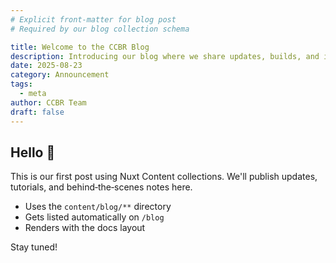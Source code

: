 ```yaml
---
# Explicit front-matter for blog post
# Required by our blog collection schema

title: Welcome to the CCBR Blog
description: Introducing our blog where we share updates, builds, and insights.
date: 2025-08-23
category: Announcement
tags:
  - meta
author: CCBR Team
draft: false
---
```


## Hello 👋

This is our first post using Nuxt Content collections. We'll publish updates, tutorials, and behind‑the‑scenes notes here.

- Uses the `content/blog/**` directory
- Gets listed automatically on `/blog`
- Renders with the docs layout

Stay tuned!
